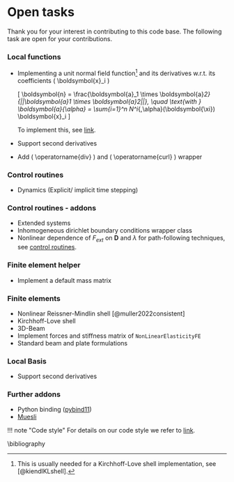 <!--
SPDX-FileCopyrightText: 2022 The Ikarus Developers mueller@ibb.uni-stuttgart.de
SPDX-License-Identifier: CC-BY-SA-4.0
-->

# Open tasks
Thank you for your interest in contributing to this code base.
The following task are open for your contributions.


### Local functions
* Implementing a unit normal field function[^KLNote] and its derivatives w.r.t. its coefficients \( \boldsymbol{x}_i \)

    \[ 
    \boldsymbol{n} = \frac{\boldsymbol{a}_1 \times \boldsymbol{a}_2}{||\boldsymbol{a}_1 \times \boldsymbol{a}_2||}, \quad \text{with } \boldsymbol{a}_{\alpha} = \sum_{i=1}^n N^i_{,\alpha}(\boldsymbol{\xi}) \boldsymbol{x}_i
    \] 

    To implement this, see [link](../01_framework/localFunctions.md#how-to-implement-your-own-local-functions).

* Support second derivatives
* Add \( \operatorname{div} \) and \( \operatorname{curl} \) wrapper

### Control routines
* Dynamics (Explicit/ implicit time stepping)

### Control routines - addons
* Extended systems
* Inhomogeneous dirichlet boundary conditions wrapper class
* Nonlinear dependence of $F_{ext}$ on $\mathbf{D}$ and $\lambda$ for path-following techniques, see [control routines](../01_framework/controlRoutines.md#path-following-techniques).

### Finite element helper
* Implement a default mass matrix

### Finite elements
* Nonlinear Reissner-Mindlin shell [@muller2022consistent]
* Kirchhoff-Love shell
* 3D-Beam
* Implement forces and stiffness matrix of `NonLinearElasticityFE`
* Standard beam and plate formulations

### Local Basis 
* Support second derivatives


### Further addons
* Python binding ([pybind11](https://github.com/pybind/pybind11))
* [Muesli](https://materials.imdea.org/muesli/)

[^KLNote]: This is usually needed for a Kirchhoff-Love shell implementation, see [@kiendlKLshell].


!!! note  "Code style"
For details on our code style we refer to [link](codeStyle.md).

\bibliography 